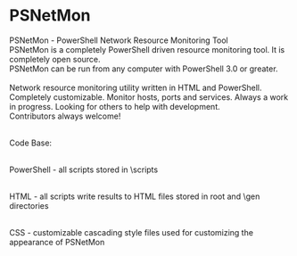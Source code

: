 # PSNetMon
PSNetMon - PowerShell Network Resource Monitoring Tool <BR />
PSNetMon is a completely PowerShell driven resource monitoring tool. It is completely open source.<BR />
PSNetMon can be run from any computer with PowerShell 3.0 or greater.<BR /><BR />
Network resource monitoring utility written in HTML and PowerShell. Completely customizable. Monitor hosts, ports and services. Always a work in progress. Looking for others to help with development. <BR />
Contributors always welcome!<BR /><BR />

Code Base:<BR /><BR />

PowerShell - all scripts stored in \scripts<BR /><BR />

HTML - all scripts write results to HTML files stored in root and \gen directories<BR /><BR />

CSS - customizable cascading style files used for customizing the appearance of PSNetMon<BR /><BR />
